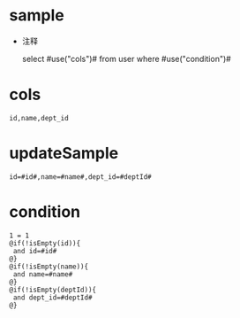 sample
===
* 注释

	select #use("cols")# from user  where  #use("condition")#

cols
===
	id,name,dept_id

updateSample
===
	
	id=#id#,name=#name#,dept_id=#deptId#

condition
===

	1 = 1  
	@if(!isEmpty(id)){
	 and id=#id#
	@}
	@if(!isEmpty(name)){
	 and name=#name#
	@}
	@if(!isEmpty(deptId)){
	 and dept_id=#deptId#
	@}
	
	